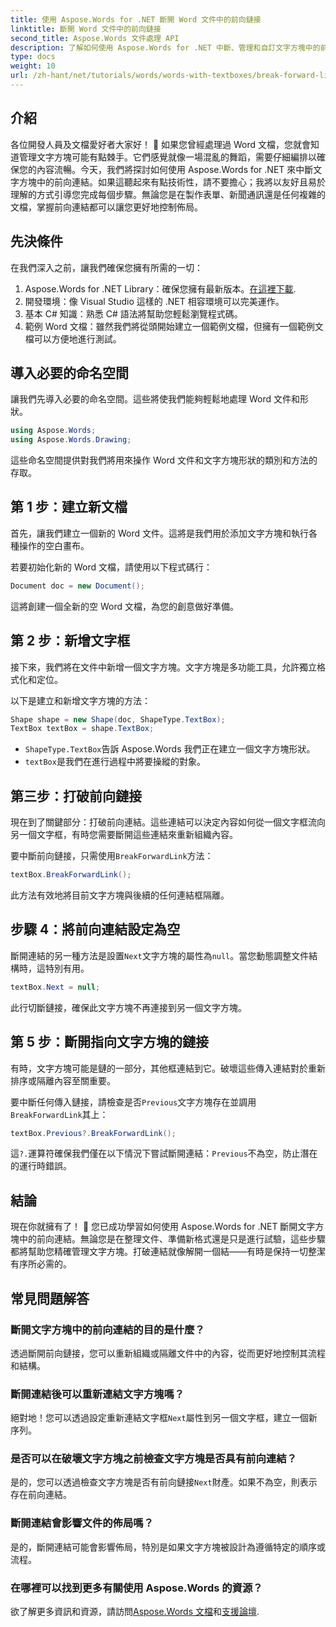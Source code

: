 ```yaml
---
title: 使用 Aspose.Words for .NET 斷開 Word 文件中的前向鏈接
linktitle: 斷開 Word 文件中的前向鏈接
second_title: Aspose.Words 文件處理 API
description: 了解如何使用 Aspose.Words for .NET 中斷、管理和自訂文字方塊中的前向連結。本逐步指南涵蓋了簡化文件佈局和增強 Word 文件管理所需的一切。
type: docs
weight: 10
url: /zh-hant/net/tutorials/words/words-with-textboxes/break-forward-link/
---
```

## 介紹

各位開發人員及文檔愛好者大家好！ 🌟 如果您曾經處理過 Word 文檔，您就會知道管理文字方塊可能有點棘手。它們感覺就像一場混亂的舞蹈，需要仔細編排以確保您的內容流暢。今天，我們將探討如何使用 Aspose.Words for .NET 來中斷文字方塊中的前向連結。如果這聽起來有點技術性，請不要擔心；我將以友好且易於理解的方式引導您完成每個步驟。無論您是在製作表單、新聞通訊還是任何複雜的文檔，掌握前向連結都可以讓您更好地控制佈局。

## 先決條件

在我們深入之前，讓我們確保您擁有所需的一切：

1.  Aspose.Words for .NET Library：確保您擁有最新版本。[在這裡下載](https://releases.aspose.com/words/net/).
2. 開發環境：像 Visual Studio 這樣的 .NET 相容環境可以完美運作。
3. 基本 C# 知識：熟悉 C# 語法將幫助您輕鬆瀏覽程式碼。
4. 範例 Word 文檔：雖然我們將從頭開始建立一個範例文檔，但擁有一個範例文檔可以方便地進行測試。

## 導入必要的命名空間

讓我們先導入必要的命名空間。這些將使我們能夠輕鬆地處理 Word 文件和形狀。

```csharp
using Aspose.Words;
using Aspose.Words.Drawing;
```

這些命名空間提供對我們將用來操作 Word 文件和文字方塊形狀的類別和方法的存取。

## 第 1 步：建立新文檔

首先，讓我們建立一個新的 Word 文件。這將是我們用於添加文字方塊和執行各種操作的空白畫布。

若要初始化新的 Word 文檔，請使用以下程式碼行：

```csharp
Document doc = new Document();
```

這將創建一個全新的空 Word 文檔，為您的創意做好準備。

## 第 2 步：新增文字框

接下來，我們將在文件中新增一個文字方塊。文字方塊是多功能工具，允許獨立格式化和定位。

以下是建立和新增文字方塊的方法：

```csharp
Shape shape = new Shape(doc, ShapeType.TextBox);
TextBox textBox = shape.TextBox;
```

- `ShapeType.TextBox`告訴 Aspose.Words 我們正在建立一個文字方塊形狀。
- `textBox`是我們在進行過程中將要操縱的對象。

## 第三步：打破前向鏈接

現在到了關鍵部分：打破前向連結。這些連結可以決定內容如何從一個文字框流向另一個文字框，有時您需要斷開這些連結來重新組織內容。

要中斷前向鏈接，只需使用`BreakForwardLink`方法：

```csharp
textBox.BreakForwardLink();
```

此方法有效地將目前文字方塊與後續的任何連結框隔離。

## 步驟 4：將前向連結設定為空

斷開連結的另一種方法是設置`Next`文字方塊的屬性為`null`。當您動態調整文件結構時，這特別有用。

```csharp
textBox.Next = null;
```

此行切斷鏈接，確保此文字方塊不再連接到另一個文字方塊。

## 第 5 步：斷開指向文字方塊的鏈接

有時，文字方塊可能是鏈的一部分，其他框連結到它。破壞這些傳入連結對於重新排序或隔離內容至關重要。

要中斷任何傳入鏈接，請檢查是否`Previous`文字方塊存在並調用`BreakForwardLink`其上：

```csharp
textBox.Previous?.BreakForwardLink();
```

這`?.`運算符確保我們僅在以下情況下嘗試斷開連結：`Previous`不為空，防止潛在的運行時錯誤。

## 結論

現在你就擁有了！ 🎉 您已成功學習如何使用 Aspose.Words for .NET 斷開文字方塊中的前向連結。無論您是在整理文件、準備新格式還是只是進行試驗，這些步驟都將幫助您精確管理文字方塊。打破連結就像解開一個結——有時是保持一切整潔有序所必需的。

## 常見問題解答

### 斷開文字方塊中的前向連結的目的是什麼？

透過斷開前向鏈接，您可以重新組織或隔離文件中的內容，從而更好地控制其流程和結構。

### 斷開連結後可以重新連結文字方塊嗎？

絕對地！您可以透過設定重新連結文字框`Next`屬性到另一個文字框，建立一個新序列。

### 是否可以在破壞文字方塊之前檢查文字方塊是否具有前向連結？

是的，您可以透過檢查文字方塊是否有前向鏈接`Next`財產。如果不為空，則表示存在前向連結。

### 斷開連結會影響文件的佈局嗎？

是的，斷開連結可能會影響佈局，特別是如果文字方塊被設計為遵循特定的順序或流程。

### 在哪裡可以找到更多有關使用 Aspose.Words 的資源？

欲了解更多資訊和資源，請訪問[Aspose.Words 文檔](https://reference.aspose.com/words/net/)和[支援論壇](https://forum.aspose.com/c/words/8).